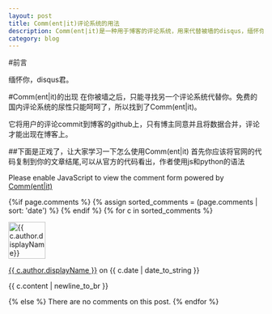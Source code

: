 ```yaml
---
layout: post
title: Comm(ent|it)评论系统的用法
description: Comm(ent|it)是一种用于博客的评论系统，用来代替被墙的disqus，缅怀你，disqus君
category: blog
---
```

#前言

缅怀你，disqus君。

#Comm(ent|it)的出现
在你被墙之后，只能寻找另一个评论系统代替你。免费的国内评论系统的尿性只能呵呵了，所以找到了Comm(ent|it)。

它将用户的评论commit到博客的github上，只有博主同意并且将数据合并，评论才能出现在博客上。


##下面是正戏了，让大家学习一下怎么使用Comm(ent|it)
首先你应该将官网的代码复制到你的文章结尾,可以从官方的代码看出，作者使用js和python的语法

<noscript>Please enable JavaScript to view the comment form powered by <a href="https://commentit.io/">Comm(ent|it)</a></noscript>
<div id="commentit"></div>
<script type="text/javascript">
  /** CONFIGURATION VARIABLES **/
  var commentitUsername = 'ioloveuu';
  var commentitRepo = 'ioloveuu/ioloveuu.github.io';
  var commentitPath = '{{ page.path }}';

  /** DON'T EDIT FOLLOWING LINES **/
  (function() {
      var commentit = document.createElement('script');
      commentit.type = 'text/javascript';
      commentit.async = true;
      commentit.src = 'https://commentit.io/static/embed/dist/commentit.js';
      (document.getElementsByTagName('head')[0] || document.getElementsByTagName('body')[0]).appendChild(commentit);
  })();
</script>
  {%if page.comments %}
  {% assign sorted_comments = (page.comments | sort: 'date') %}
{% endif %}
{% for c in sorted_comments %}
  <div class="media">
    <div class="media-left">
      <img src="{{ c.author.picture }}" alt="{{ c.author.displayName}}" height="73" width="73">
    </div>
    <div class="media-body">
      <p class="text-muted">
        <a href="{{ c.author.url }}">{{ c.author.displayName }}</a>
        on {{ c.date | date_to_string }}
      </p>
      <p>{{ c.content | newline_to_br }}</p>
    </div>
  </div>
{% else %}
  There are no comments on this post.
{% endfor %}
